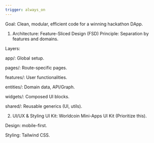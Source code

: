 ```yaml
---
trigger: always_on
---
```


Goal: Clean, modular, efficient code for a winning hackathon DApp.

1. Architecture: Feature-Sliced Design (FSD)
   Principle: Separation by features and domains.

Layers:

app/: Global setup.

pages/: Route-specific pages.

features/: User functionalities.

entities/: Domain data, API/Graph.

widgets/: Composed UI blocks.

shared/: Reusable generics (UI, utils).

2. UI/UX & Styling
   UI Kit: Worldcoin Mini-Apps UI Kit (Prioritize this).

Design: mobile-first.

Styling: Tailwind CSS.
